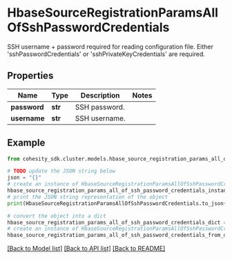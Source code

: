 # HbaseSourceRegistrationParamsAllOfSshPasswordCredentials

SSH username + password required for reading configuration file. Either 'sshPasswordCredentials' or 'sshPrivateKeyCredentials' are required.

## Properties

Name | Type | Description | Notes
------------ | ------------- | ------------- | -------------
**password** | **str** | SSH password. | 
**username** | **str** | SSH username. | 

## Example

```python
from cohesity_sdk.cluster.models.hbase_source_registration_params_all_of_ssh_password_credentials import HbaseSourceRegistrationParamsAllOfSshPasswordCredentials

# TODO update the JSON string below
json = "{}"
# create an instance of HbaseSourceRegistrationParamsAllOfSshPasswordCredentials from a JSON string
hbase_source_registration_params_all_of_ssh_password_credentials_instance = HbaseSourceRegistrationParamsAllOfSshPasswordCredentials.from_json(json)
# print the JSON string representation of the object
print(HbaseSourceRegistrationParamsAllOfSshPasswordCredentials.to_json())

# convert the object into a dict
hbase_source_registration_params_all_of_ssh_password_credentials_dict = hbase_source_registration_params_all_of_ssh_password_credentials_instance.to_dict()
# create an instance of HbaseSourceRegistrationParamsAllOfSshPasswordCredentials from a dict
hbase_source_registration_params_all_of_ssh_password_credentials_from_dict = HbaseSourceRegistrationParamsAllOfSshPasswordCredentials.from_dict(hbase_source_registration_params_all_of_ssh_password_credentials_dict)
```
[[Back to Model list]](../README.md#documentation-for-models) [[Back to API list]](../README.md#documentation-for-api-endpoints) [[Back to README]](../README.md)


